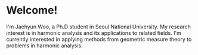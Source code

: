 # Welcome!

I'm Jaehyun Woo, a Ph.D student in Seoul National University. My research interest is in harmonic analysis and its applications to related fields. I'm currently interested in applying methods from geometric measure theory to problems in harmonic analysis.